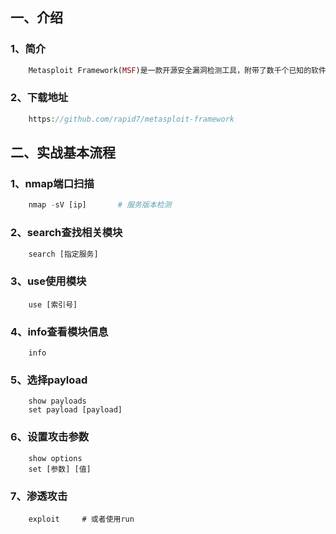 ## 一、介绍

### 1、简介

```php
	Metasploit Framework(MSF)是一款开源安全漏洞检测工具，附带了数千个已知的软件漏洞，并保持持续更新。Metasploit可用来信息收集、漏洞检测、漏洞利用等渗透测试的全流程，被安全社区冠以"可以黑掉整个宇宙"之名。
```

### 2、下载地址

```php
	https://github.com/rapid7/metasploit-framework
```



## 二、实战基本流程

### 1、nmap端口扫描

```php
	nmap -sV [ip]		# 服务版本检测
```

### 2、search查找相关模块

```php
	search [指定服务]	
```

### 3、use使用模块

```
	use [索引号]
```

### 4、info查看模块信息

```
	info
```

### 5、选择payload

```
	show payloads
	set payload [payload]
```

### 6、设置攻击参数

```
	show options
	set [参数] [值]
```

### 7、渗透攻击

```
	exploit		# 或者使用run
```
